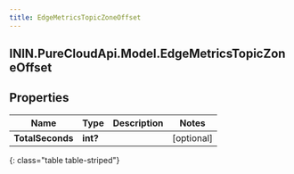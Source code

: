 ```yaml
---
title: EdgeMetricsTopicZoneOffset
---
```

## ININ.PureCloudApi.Model.EdgeMetricsTopicZoneOffset

## Properties

|Name | Type | Description | Notes|
|------------ | ------------- | ------------- | -------------|
| **TotalSeconds** | **int?** |  | [optional] |
{: class="table table-striped"}


